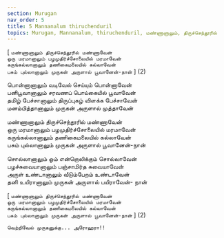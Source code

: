 ```yaml
---
section: Murugan
nav_order: 5
title: 5 Mannanalum thiruchenduril
topics: Murugan, Mannanalum, thiruchenduril, மண்ணானாலும், திருச்செந்தூரில்
---
```


[ `மண்ணானாலும் திருச்செந்தூரில் மண்ணாவேன்`\
`ஒரு மரமானாலும் பழமுதிர்ச்சோலையில் மரமாவேன்`\
`கருங்கல்லானாலும் தணிகைமலையில் கல்லாவேன்`\
`பசும் புல்லானாலும் முருகன் அருளால் பூவானேன்-நான்` ] (2)

பொன்னானாலும் வடிவேல் செய்யும் பொன்னாவேன்\
பனிபூவானாலும் சரவணப் பொய்கையில் பூவாவேன்\
தமிழ் பேச்சானாலும் திருப்புகழ் விளக்க பேச்சாவேன்\
மனம்பித்தானாலும் முருகன் அருளால் முத்தாவேன்

மண்ணானாலும் திருச்செந்தூரில் மண்ணாவேன்\
ஒரு மரமானாலும் பழமுதிர்ச்சோலையில் மரமாவேன்\
கருங்கல்லானாலும் தணிகைமலையில் கல்லாவேன்\
பசும் புல்லானாலும் முருகன் அருளால் பூவானேன்-நான்

சொல்லானாலும் ஓம் என்றொலிக்கும் சொல்லாவேன்\
பழச்சுவையானாலும் பஞ்சாமிர்த சுவையாவேன்\
அருள் உண்டானாலும் வீடும்பேறம் உண்டாவேன்\
தனி உயிரானாலும் முருகன் அருளால் பயிராவேன்- நான்

[ `மண்ணானாலும் திருச்செந்தூரில் மண்ணாவேன்`\
`ஒரு மரமானாலும் பழமுதிர்ச்சோலையில் மரமாவேன்`\
`கருங்கல்லானாலும் தணிகைமலையில் கல்லாவேன்`\
`பசும் புல்லானாலும் முருகன் அருளால் பூவானேன்-நான்` ] (2)


`வெற்றிவேல் முருகனுக்கு... அரோஹரா!!`



